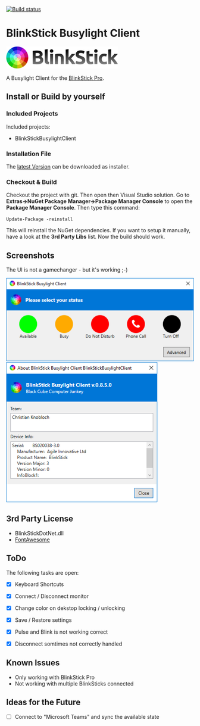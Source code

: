 [![Build status](https://ci.appveyor.com/api/projects/status/xs4utlv4m1u2xqqc/branch/master?svg=true)](https://ci.appveyor.com/project/DerKnob/blinkstickbusylightclient/branch/master)

# BlinkStick Busylight Client

![BlinkStick Logo](__ressourcen/merch/logo-homepage.png)

A Busylight Client for the [BlinkStick Pro](https://www.blinkstick.com/).


## Install or Build by yourself
### Included Projects
Included projects:
- BlinkStickBusylightClient

### Installation File
The [latest Version](https://github.com/DerKnob/BlinkStickBusylightClient/releases/latest) can be downloaded as installer.

### Checkout & Build
Checkout the project with git. Then open then Visual Studio solution. Go to **Extras->NuGet Package Manager->Package Manager Console** to open the **Package Manager Console**.
Then type this command:
```
Update-Package -reinstall
```
This will reinstall the NuGet dependencies. If you want to setup it manually, have a look at the **3rd Party Libs** list. Now the build should work.

## Screenshots
The UI is not a gamechanger - but it's working ;-)

![Main Window](__ressourcen/screenshots/screenshot_01.png)
![About Window](__ressourcen/screenshots/screenshot_02.png)


## 3rd Party License
- BlinkStickDotNet.dll
- [FontAwesome](https://fontawesome.com/)


## ToDo
The following tasks are open:
- [x] Keyboard Shortcuts
- [x] Connect / Disconnect monitor
- [x] Change color on dekstop locking / unlocking
- [x] Save / Restore settings
- [x] Pulse and Blink is not working correct
- [x] Disconnect somtimes not correctly handled


## Known Issues
- Only working with BlinkStick Pro
- Not working with multiple BlinkSticks connected


## Ideas for the Future
- [ ] Connect to "Microsoft Teams" and sync the available state

